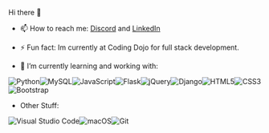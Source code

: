  Hi there 👋

- 📫 How to reach me: <a href='http://discordapp.com/users/UserID/1053370422181236747'>Discord</a> and <a href='http://linkedin.com/in/ezellcam'>LinkedIn</a>

- ⚡ Fun fact: Im currently at Coding Dojo for full stack development. 

- 🌱 I’m currently learning and working with:

![Python](https://img.shields.io/badge/python-3670A0?style=for-the-badge&logo=python&logoColor=ffdd54)![MySQL](https://img.shields.io/badge/mysql-%2300f.svg?style=for-the-badge&logo=mysql&logoColor=white)![JavaScript](https://img.shields.io/badge/javascript-%23323330.svg?style=for-the-badge&logo=javascript&logoColor=%23F7DF1E)![Flask](https://img.shields.io/badge/flask-%23000.svg?style=for-the-badge&logo=flask&logoColor=white)![jQuery](https://img.shields.io/badge/jquery-%230769AD.svg?style=for-the-badge&logo=jquery&logoColor=white)![Django](https://img.shields.io/badge/django-%23092E20.svg?style=for-the-badge&logo=django&logoColor=white)![HTML5](https://img.shields.io/badge/html5-%23E34F26.svg?style=for-the-badge&logo=html5&logoColor=white)![CSS3](https://img.shields.io/badge/css3-%231572B6.svg?style=for-the-badge&logo=css3&logoColor=white)![Bootstrap](https://img.shields.io/badge/bootstrap-%23563D7C.svg?style=for-the-badge&logo=bootstrap&logoColor=white)




- Other Stuff:
 
 ![Visual Studio Code](https://img.shields.io/badge/Visual%20Studio%20Code-0078d7.svg?style=for-the-badge&logo=visual-studio-code&logoColor=white)![macOS](https://img.shields.io/badge/mac%20os-000000?style=for-the-badge&logo=macos&logoColor=F0F0F0)![Git](https://img.shields.io/badge/git-%23F05033.svg?style=for-the-badge&logo=git&logoColor=white)


